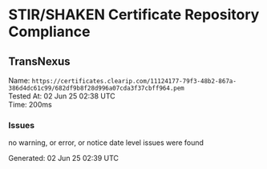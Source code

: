 # STIR/SHAKEN Certificate Repository Compliance

## TransNexus

Name: `https://certificates.clearip.com/11124177-79f3-48b2-867a-386d4dc61c99/682df9b8f28d996a07cda3f37cbff964.pem`\
Tested At: 02 Jun 25 02:38 UTC\
Time: 200ms

### Issues

no warning, or error, or notice date level issues were found

Generated: 02 Jun 25 02:39 UTC
